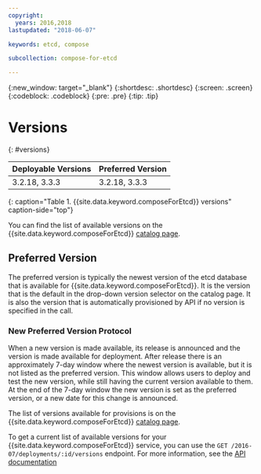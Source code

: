```yaml
---
copyright:
  years: 2016,2018
lastupdated: "2018-06-07"

keywords: etcd, compose

subcollection: compose-for-etcd

---
```


{:new_window: target="_blank"}
{:shortdesc: .shortdesc}
{:screen: .screen}
{:codeblock: .codeblock}
{:pre: .pre}
{:tip: .tip}

# Versions
{: #versions}

Deployable Versions | Preferred Version
----------|-----------
3.2.18, 3.3.3 | 3.2.18, 3.3.3
{: caption="Table 1. {{site.data.keyword.composeForEtcd}} versions" caption-side="top"}

You can find the list of available versions on the {{site.data.keyword.composeForEtcd}} [catalog page](https://{DomainName}/catalog/compose-for-etcd).

## Preferred Version

The preferred version is typically the newest version of the etcd database that is available for {{site.data.keyword.composeForEtcd}}. It is the version that is the default in the drop-down version selector on the catalog page. It is also the version that is automatically provisioned by API if no version is specified in the call.

### New Preferred Version Protocol

When a new version is made available, its release is announced and the version is made available for deployment. After release there is an approximately 7-day window where the newest version is available, but it is not listed as the preferred version. This window allows users to deploy and test the new version, while still having the current version available to them. At the end of the 7-day window the new version is set as the preferred version, or a new date for this change is announced.

The list of versions available for provisions is on the {{site.data.keyword.composeForEtcd}} [catalog page](https://{DomainName}/catalog/compose-for-etcd).

To get a current list of available versions for your {{site.data.keyword.composeForEtcd}} service, you can use the 
`GET /2016-07/deployments/:id/versions` endpoint. For more information, see the [API documentation](https://apidocs.compose.com/v1.0/reference#2016-07-get-deployments-versions)

